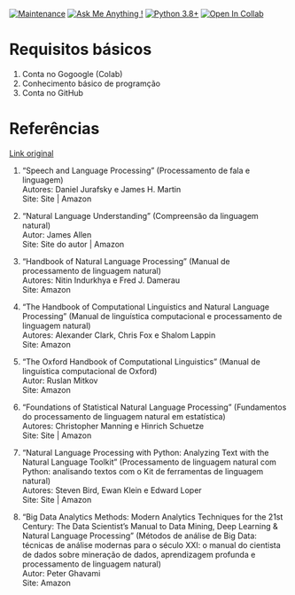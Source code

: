 [![Maintenance](https://img.shields.io/badge/Maintained%3F-yes-green.svg)](https://GitHub.com/Naereen/StrapDown.js/graphs/commit-activity)
[![Ask Me Anything !](https://img.shields.io/badge/Ask%20me-anything-1abc9c.svg)](https://GitHub.com/Naereen/ama)
[![Python 3.8+](https://img.shields.io/badge/python-3.6+-yellow.svg)](https://www.python.org/downloads/release/python-360/)
[![Open In Collab](https://colab.research.google.com/assets/colab-badge.svg)](https://colab.research.google.com/github/Naereen/badges)

# Requisitos básicos
1. Conta no Gogoogle (Colab)
2. Conhecimento básico de programção
3. Conta no GitHub
# Referências

[Link original](https://www.tableau.com/pt-br/learn/articles/natural-language-processing-books)

1. “Speech and Language Processing” (Processamento de fala e linguagem)<br>
Autores: Daniel Jurafsky e James H. Martin<br>
Site: Site | Amazon<br>

2. “Natural Language Understanding” (Compreensão da linguagem natural)<br>
Autor: James Allen<br>
Site: Site do autor | Amazon<br>


3. “Handbook of Natural Language Processing” (Manual de processamento de linguagem natural)<br>
Autores: Nitin Indurkhya e Fred J. Damerau<br>
Site: Amazon<br>

4. “The Handbook of Computational Linguistics and Natural Language Processing” (Manual de linguística computacional e processamento de linguagem natural)<br>
Autores: Alexander Clark, Chris Fox e Shalom Lappin<br>
Site: Amazon<br>

5. “The Oxford Handbook of Computational Linguistics” (Manual de linguística computacional de Oxford)<br>
Autor: Ruslan Mitkov<br>
Site: Amazon<br>


6. “Foundations of Statistical Natural Language Processing” (Fundamentos do processamento de linguagem natural em estatística)<br>
Autores: Christopher Manning e Hinrich Schuetze<br>
Site: Site | Amazon<br>


7. “Natural Language Processing with Python: Analyzing Text with the Natural Language Toolkit” (Processamento de linguagem natural com Python: analisando textos com o Kit de ferramentas de linguagem natural)<br>
Autores: Steven Bird, Ewan Klein e Edward Loper<br>
Site: Site | Amazon<br>


8. “Big Data Analytics Methods: Modern Analytics Techniques for the 21st Century: The Data Scientist’s Manual to Data Mining, Deep Learning & Natural Language Processing” (Métodos de análise de Big Data: técnicas de análise modernas para o século XXI: o manual do cientista de dados sobre mineração de dados, aprendizagem profunda e processamento de linguagem natural)<br>
Autor: Peter Ghavami<br>
Site: Amazon<br>
